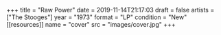 +++
title = "Raw Power"
date = 2019-11-14T21:17:03
draft = false
artists = ["The Stooges"]
year = "1973"
format = "LP"
condition = "New"
[[resources]]
  name = "cover"
  src = "images/cover.jpg"
+++
